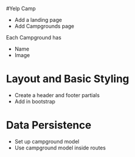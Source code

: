 #Yelp Camp

* Add a landing page
* Add Campgrounds page

Each Campground has
 * Name
 * Image

 # Layout and Basic Styling
 * Create a header and footer partials
 * Add in bootstrap

 # Data Persistence
 * Set up campground model
 * Use campground model inside routes